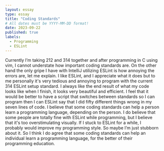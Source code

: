 ```yaml
---
layout: essay
type: essay
title: "Coding Standards"
# All dates must be YYYY-MM-DD format!
date: 2023-09-22
published: true
labels:
  - Programming
  - ESLint
---
```

Currently I’m taking 212 and 314 together and after programming in C using vim, I cannot understate how important coding standards are. On the other hand the only gripe I have with IntelliJ utilizing ESLint is how annoying the errors are, let me explain. I like ESLint, and I appreciate what it does but to me personally it's very tedious and annoying to program with the current 314 ESLint setup standard. I always like the end result of what my code looks like when I finish, it looks very beautiful and efficient. I feel that it would be better to have a script that switches between standards so I can program then I can ESLint say that I did fifty different things wrong in my seven lines of code. I believe that some coding standards can help a person learn a programming language, depending on the person. I do believe that some people are totally fine with ESLint while programming, but I believe that it's too overstimulating visually. If I stuck to ESLint for a while, I probably would improve my programming style. So maybe I’m just stubborn about it. So I think I do agree that some coding standards can help an individual learn a programming language, for the better of their programming education.
